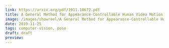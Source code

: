 ```yaml
---
link: https://arxiv.org/pdf/1911.10672.pdf
title: A General Method for Appearance-Controllable Human Video Motion Transfer
image: /images/showreel/A General Method for Appearance-Controllable Human Video Motion Transfer.jpg
date: 2019-11-25
tags: computer-vision, pose
draft: draft
preview:
---
```



